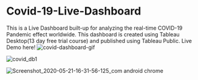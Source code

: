 # Covid-19-Live-Dashboard
This is a Live Dashboard built-up for analyzing the real-time COVID-19 Pandemic effect worldwide. This dashboard is created using Tableau Desktop(13 day free trial course) and published using Tableau Public.
Live Demo here!
![covid-dashboard-gif](https://user-images.githubusercontent.com/64924874/82564112-d689aa00-9b95-11ea-91fd-7fadb109260b.gif)

![covid_db1](https://user-images.githubusercontent.com/64924874/82564666-c625ff00-9b96-11ea-9d41-e9699e2c7b44.png)

![Screenshot_2020-05-21-16-31-56-125_com android chrome](https://user-images.githubusercontent.com/64924874/82565094-7431a900-9b97-11ea-8ec1-c91bb3a5cfa1.jpg)
